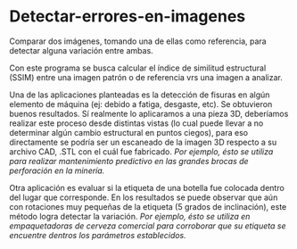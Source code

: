 # Detectar-errores-en-imagenes
Comparar dos imágenes, tomando una de ellas como referencia, para detectar alguna variación entre ambas. 

Con este programa se busca calcular el índice de similitud estructural (SSIM) entre una imagen patrón o de referencia vrs una imagen a analizar.

Una de las aplicaciones planteadas es la detección de fisuras en algún elemento de máquina (ej: debido a fatiga, desgaste, etc). Se obtuvieron buenos resultados.
Sí realmente lo aplicaramos a una pieza 3D, deberíamos realizar este proceso desde distintas vistas (lo cual puede llevar a no determinar algún cambio estructural en puntos ciegos), para eso directamente se podría ser un escaneado de la imagen 3D respecto a su archivo CAD, .STL con el cuál fue fabricado. 
*Por ejemplo, ésto se utiliza para realizar mantenimiento predictivo en las grandes brocas de perforación en la minería.*

Otra aplicación es evaluar si la etiqueta de una botella fue colocada dentro del lugar que corresponde. En los resultados se puede observar que aún con rotaciones 
muy pequeñas de la etiqueta (5 grados de inclinación), este método logra detectar la variación.
*Por ejemplo, ésto se utiliza en empaquetadoras de cerveza comercial para corroborar que su etiqueta se encuentre dentros los parámetros establecidos.*

